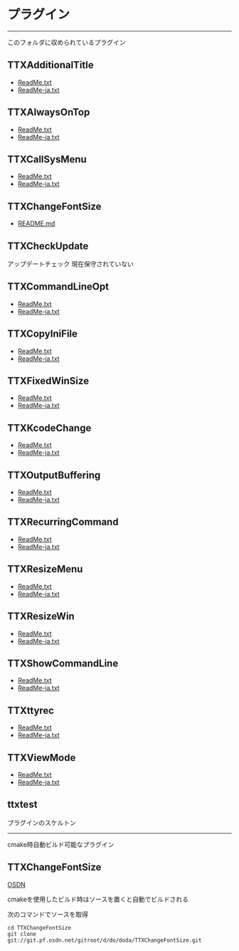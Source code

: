 ﻿# プラグイン

----------

このフォルダに収められているプラグイン

## TTXAdditionalTitle

- [ReadMe.txt](TTXAdditionalTitle/ReadMe.txt)
- [ReadMe-ja.txt](TTXAdditionalTitle/ReadMe-ja.txt)

## TTXAlwaysOnTop

- [ReadMe.txt](TTXAlwaysOnTop/ReadMe.txt)
- [ReadMe-ja.txt](TTXAlwaysOnTop/ReadMe-ja.txt)

## TTXCallSysMenu

- [ReadMe.txt](TTXCallSysMenu/ReadMe.txt)
- [ReadMe-ja.txt](TTXCallSysMenu/ReadMe-ja.txt)

## TTXChangeFontSize

- [README.md](TTXChangeFontSize/README.md)

## TTXCheckUpdate

アップデートチェック
現在保守されていない

## TTXCommandLineOpt

- [ReadMe.txt](TTXCommandLineOpt/ReadMe.txt)
- [ReadMe-ja.txt](TTXCommandLineOpt/ReadMe-ja.txt)

## TTXCopyIniFile

- [ReadMe.txt](TTXCopyIniFile/ReadMe.txt)
- [ReadMe-ja.txt](TTXCopyIniFile/ReadMe-ja.txt)

## TTXFixedWinSize

- [ReadMe.txt](TTXFixedWinSize/ReadMe.txt)
- [ReadMe-ja.txt](TTXFixedWinSize/ReadMe-ja.txt)

## TTXKcodeChange

- [ReadMe.txt](TTXKcodeChange/ReadMe.txt)
- [ReadMe-ja.txt](TTXKcodeChange/ReadMe-ja.txt)

## TTXOutputBuffering

- [ReadMe.txt](TTXOutputBuffering/ReadMe.txt)
- [ReadMe-ja.txt](TTXOutputBuffering/ReadMe-ja.txt)

## TTXRecurringCommand

- [ReadMe.txt](TTXRecurringCommand/ReadMe.txt)
- [ReadMe-ja.txt](TTXRecurringCommand/ReadMe-ja.txt)

## TTXResizeMenu

- [ReadMe.txt](TTXResizeMenu/ReadMe.txt)
- [ReadMe-ja.txt](TTXResizeMenu/ReadMe-ja.txt)

## TTXResizeWin

- [ReadMe.txt](TTXResizeWin/ReadMe.txt)
- [ReadMe-ja.txt](TTXResizeWin/ReadMe-ja.txt)

## TTXShowCommandLine

- [ReadMe.txt](TTXShowCommandLine/ReadMe.txt)
- [ReadMe-ja.txt](TTXShowCommandLine/ReadMe-ja.txt)

## TTXttyrec

- [ReadMe.txt](TTXttyrec/ReadMe.txt)
- [ReadMe-ja.txt](TTXttyrec/ReadMe-ja.txt)

## TTXViewMode

- [ReadMe.txt](TTXViewMode/ReadMe.txt)
- [ReadMe-ja.txt](TTXViewMode/ReadMe-ja.txt)

## ttxtest

プラグインのスケルトン

----------

cmake時自動ビルド可能なプラグイン

## TTXChangeFontSize

[OSDN](https://osdn.net/users/doda/pf/TTXChangeFontSize/wiki/FrontPage)

cmakeを使用したビルド時はソースを置くと自動でビルドされる

次のコマンドでソースを取得
```
cd TTXChangeFontSize
git clone git://git.pf.osdn.net/gitroot/d/do/doda/TTXChangeFontSize.git
```
